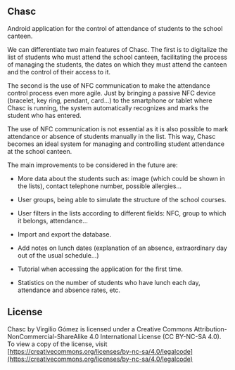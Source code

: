 ## Chasc ##

Android application for the control of attendance of students to the school canteen.

We can differentiate two main features of Chasc. The first is to digitalize the list of students who must attend the school canteen, facilitating the process of managing the students, the dates on which they must attend the canteen and the control of their access to it.

The second is the use of NFC communication to make the attendance control process even more agile. Just by bringing a passive NFC device (bracelet, key ring, pendant, card...) to the smartphone or tablet where Chasc is running, the system automatically recognizes and marks the student who has entered.

The use of NFC communication is not essential as it is also possible to mark attendance or absence of students manually in the list. This way, Chasc becomes an ideal system for managing and controlling student attendance at the school canteen.

The main improvements to be considered in the future are:

- More data about the students such as: image (which could be shown in the lists), contact telephone number, possible allergies...

- User groups, being able to simulate the structure of the school courses.

- User filters in the lists according to different fields: NFC, group to which it belongs, attendance...

- Import and export the database.

- Add notes on lunch dates (explanation of an absence, extraordinary day out of the usual schedule...)

- Tutorial when accessing the application for the first time.

- Statistics on the number of students who have lunch each day, attendance and absence rates, etc.

## License ##

Chasc by Virgilio Gómez is licensed under a Creative Commons Attribution-NonCommercial-ShareAlike 4.0 International License (CC BY-NC-SA 4.0). To view a copy of the license, visit [https://creativecommons.org/licenses/by-nc-sa/4.0/legalcode](https://creativecommons.org/licenses/by-nc-sa/4.0/legalcode)
